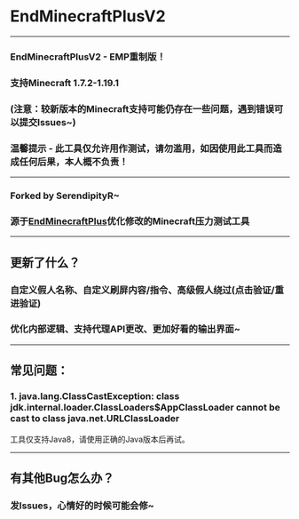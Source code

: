 # EndMinecraftPlusV2
___
### EndMinecraftPlusV2 - EMP重制版！
### 支持Minecraft 1.7.2-1.19.1
### (注意：较新版本的Minecraft支持可能仍存在一些问题，遇到错误可以提交Issues~)
### 温馨提示 - 此工具仅允许用作测试，请勿滥用，如因使用此工具而造成任何后果，本人概不负责！
___
### Forked by SerendipityR~
### 源于<a href="https://github.com/ReActRailGun/EndMinecraftPlus">EndMinecraftPlus</a>优化修改的Minecraft压力测试工具
___
## 更新了什么？
### 自定义假人名称、自定义刷屏内容/指令、高级假人绕过(点击验证/重进验证)
### 优化内部逻辑、支持代理API更改、更加好看的输出界面~
___
## 常见问题：
### 1. java.lang.ClassCastException: class jdk.internal.loader.ClassLoaders$AppClassLoader cannot be cast to class java.net.URLClassLoader
工具仅支持Java8，请使用正确的Java版本后再试。
___
## 有其他Bug怎么办？
### 发Issues，心情好的时候可能会修~
